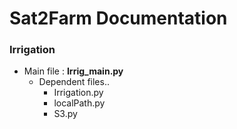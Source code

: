 # Sat2Farm Documentation

### Irrigation
- Main file : **Irrig_main.py**
  - Dependent files..
    - Irrigation.py
    - localPath.py
    - S3.py
